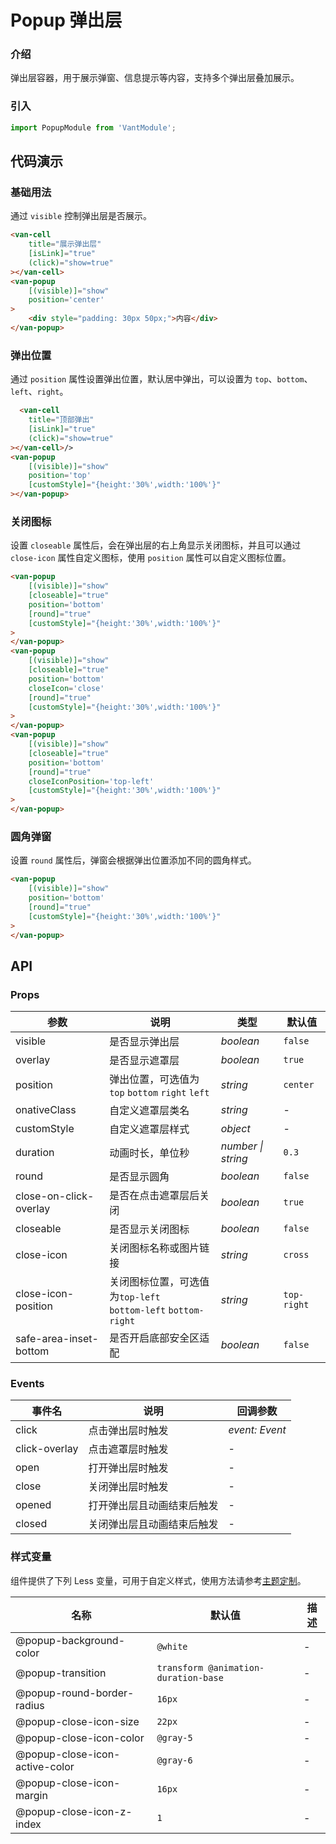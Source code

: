 # Popup 弹出层

### 介绍

弹出层容器，用于展示弹窗、信息提示等内容，支持多个弹出层叠加展示。

### 引入

```js
import PopupModule from 'VantModule';
```

## 代码演示

### 基础用法

通过 `visible` 控制弹出层是否展示。

```html
<van-cell
    title="展示弹出层"
    [isLink]="true"
    (click)="show=true"
></van-cell>
<van-popup
    [(visible)]="show"
    position='center'
>
    <div style="padding: 30px 50px;">内容</div>
</van-popup>
```



### 弹出位置

通过 `position` 属性设置弹出位置，默认居中弹出，可以设置为 `top`、`bottom`、`left`、`right`。

```html
  <van-cell
    title="顶部弹出"
    [isLink]="true"
    (click)="show=true"
></van-cell>/>
<van-popup
    [(visible)]="show"
    position='top'
    [customStyle]="{height:'30%',width:'100%'}"
></van-popup>
```

### 关闭图标

设置 `closeable` 属性后，会在弹出层的右上角显示关闭图标，并且可以通过 `close-icon` 属性自定义图标，使用 `position` 属性可以自定义图标位置。

```html
<van-popup
    [(visible)]="show"
    [closeable]="true"
    position='bottom'
    [round]="true"
    [customStyle]="{height:'30%',width:'100%'}"
>
</van-popup>
<van-popup
    [(visible)]="show"
    [closeable]="true"
    position='bottom'
    closeIcon='close'
    [round]="true"
    [customStyle]="{height:'30%',width:'100%'}"
>
</van-popup>
<van-popup
    [(visible)]="show"
    [closeable]="true"
    position='bottom'
    [round]="true"
    closeIconPosition='top-left'
    [customStyle]="{height:'30%',width:'100%'}"
>
</van-popup>
```

### 圆角弹窗

设置 `round` 属性后，弹窗会根据弹出位置添加不同的圆角样式。

```html
<van-popup
    [(visible)]="show"
    position='bottom'
    [round]="true"
    [customStyle]="{height:'30%',width:'100%'}"
>
</van-popup>
```



## API

### Props

| 参数 | 说明 | 类型 | 默认值 |
| --- | --- | --- | --- |
| visible | 是否显示弹出层 | _boolean_ | `false` |
| overlay | 是否显示遮罩层 | _boolean_ | `true` |
| position | 弹出位置，可选值为 `top` `bottom` `right` `left` | _string_ | `center` |
| onativeClass | 自定义遮罩层类名 | _string_ | - |
| customStyle | 自定义遮罩层样式 | _object_ | - |
| duration | 动画时长，单位秒 | _number \| string_ | `0.3` |
| round | 是否显示圆角 | _boolean_ | `false` |
| close-on-click-overlay | 是否在点击遮罩层后关闭 | _boolean_ | `true` |
| closeable | 是否显示关闭图标 | _boolean_ | `false` |
| close-icon | 关闭图标名称或图片链接 | _string_ | `cross` |
| close-icon-position | 关闭图标位置，可选值为`top-left`<br>`bottom-left` `bottom-right` | _string_ | `top-right` |
| safe-area-inset-bottom | 是否开启底部安全区适配 | _boolean_ | `false` |


### Events

| 事件名                     | 说明                       | 回调参数       |
| -------------------------- | -------------------------- | -------------- |
| click                      | 点击弹出层时触发           | _event: Event_ |
| click-overlay              | 点击遮罩层时触发           | -              |
| open                       | 打开弹出层时触发           | -              |
| close                      | 关闭弹出层时触发           | -              |
| opened                     | 打开弹出层且动画结束后触发 | -              |
| closed                     | 关闭弹出层且动画结束后触发 | -              |

### 样式变量

组件提供了下列 Less 变量，可用于自定义样式，使用方法请参考[主题定制](#/basic/theme)。

| 名称                           | 默认值                               | 描述 |
| ------------------------------ | ------------------------------------ | ---- |
| @popup-background-color        | `@white`                             | -    |
| @popup-transition              | `transform @animation-duration-base` | -    |
| @popup-round-border-radius     | `16px`                               | -    |
| @popup-close-icon-size         | `22px`                               | -    |
| @popup-close-icon-color        | `@gray-5`                            | -    |
| @popup-close-icon-active-color | `@gray-6`                            | -    |
| @popup-close-icon-margin       | `16px`                               | -    |
| @popup-close-icon-z-index      | `1`                                  | -    |
